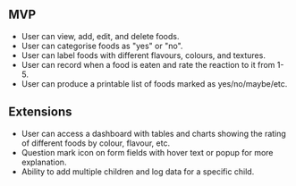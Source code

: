 ## MVP

- User can view, add, edit, and delete foods.
- User can categorise foods as "yes" or "no".
- User can label foods with different flavours, colours, and textures.
- User can record when a food is eaten and rate the reaction to it from 1-5.
- User can produce a printable list of foods marked as yes/no/maybe/etc.

## Extensions

- User can access a dashboard with tables and charts showing the rating of different foods by colour, flavour, etc.
- Question mark icon on form fields with hover text or popup for more explanation.
- Ability to add multiple children and log data for a specific child.
